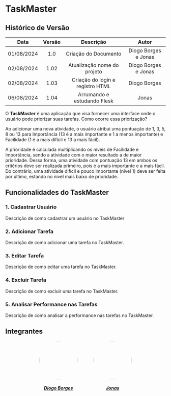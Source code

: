 
# TaskMaster

##  Histórico de Versão

| **Data** | **Versão** | **Descrição** | **Autor** |
| :--------: | :--------: | :--------:  | :--------: | 
| 01/08/2024 | 1.0 | Criação do Documento  | Diogo Borges e Jonas |
| 02/08/2024 | 1.02 | Atualização nome do projeto  | Diogo Borges e Jonas |
| 02/08/2024 | 1.03 | Criação do login e registro HTML | Diogo Borges |
| 06/08/2024 | 1.04 | Arrumando e estudando Flesk | Jonas |

O **TaskMaster** é uma aplicação que visa fornecer uma interface onde o usuário pode priorizar suas tarefas. Como ocorre essa priorização?

Ao adicionar uma nova atividade, o usuário atribui uma pontuação de 1, 3, 5, 8 ou 13 para Importância (13 é a mais importante e 1 a menos importante) e Facilidade (1 é a mais difícil e 13 a mais fácil).

A prioridade é calculada multiplicando os níveis de Facilidade e Importância, sendo a atividade com o maior resultado a de maior prioridade. Dessa forma, uma atividade com pontuação 13 em ambos os critérios deve ser realizada primeiro, pois é a mais importante e a mais fácil. Do contrário, uma atividade difícil e pouco importante (nível 1) deve ser feita por último, estando no nível mais baixo de prioridade.


## Funcionalidades do TaskMaster

### 1. Cadastrar Usuário
Descrição de como cadastrar um usuário no TaskMaster

### 2. Adicionar Tarefa
Descrição de como adicionar uma tarefa no TaskMaster.

### 3. Editar Tarefa
Descrição de como editar uma tarefa no TaskMaster.

### 4. Excluir Tarefa
Descrição de como excluir uma tarefa no TaskMaster.

### 5. Analisar Performance nas Tarefas
Descrição de como analisar a performance nas tarefas no TaskMaster.



## Integrantes 

<center>

<div style="display: flex; flex-direction: row; gap: 50px; flex-wrap: wrap; justify-content: center;" >
    <div>
        <a href="https://github.com/DigogSXD">
                <img style="border-radius: 50%;" src="https://github.com/DigogSXD.png" width="120px;"/>
                <h5 class="text-center">Diogo Borges</h5>
        </a>
    </div>
    <div>
        <a href="https://github.com/JonasMelo21">
                <img style="border-radius: 50%;" src="https://github.com/JonasMelo21.png" width="120px;"/>
                <h5 class="text-center">Jonas</h5>
        </a>
    </div>
</div>
    
</center>
